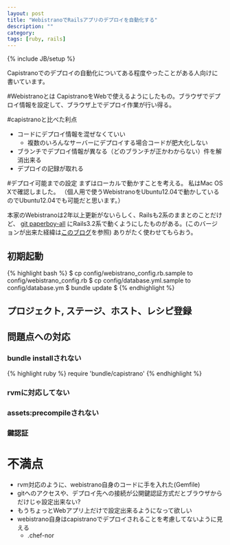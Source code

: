 ```yaml
---
layout: post
title: "WebistranoでRailsアプリのデプロイを自動化する"
description: ""
category: 
tags: [ruby, rails]
---
```

{% include JB/setup %}

Capistranoでのデプロイの自動化についてある程度やったことがある人向けに書いています。

#Webistranoとは
CapistranoをWebで使えるようにしたもの。ブラウザでデプロイ情報を設定して、ブラウザ上でデプロイ作業が行い得る。


#capistranoと比べた利点

* コードにデプロイ情報を混ぜなくていい
    * 複数のいろんなサーバーにデプロイする場合コードが肥大化しない
* ブランチでデプロイ情報が異なる（どのブランチが正かわからない）件を解消出来る
* デプロイの記録が取れる



#デプロイ可能までの設定
まずはローカルで動かすことを考える。
私はMac OS Xで確認しました。
（個人用で使うWebistranoをUbuntu12.04で動かしているのでUbuntu12.04でも可能だと思います。）

本家のWebistranoは2年以上更新がないらしく、Railsも2系のままとのことだけど、
[git paperboy-all](https://github.com/paperboy-all/webistrano)
にRails3.2系で動くようにしたものがある。(このバージョンが出来た経緯は[このブログ](http://waka.hatenablog.com/entry/2012/11/22/003709)を参照)
ありがたく使わせてもらおう。

## 初期起動
{% highlight bash %}
$ cp config/webistrano_config.rb.sample to config/webistrano_config.rb
$ cp config/database.yml.sample to config/database.ym
$ bundle update
$ 
{% endhighlight %}
    
    
## プロジェクト, ステージ、ホスト、レシピ登録

## 問題点への対応
### bundle installされない
{% highlight ruby %}
require 'bundle/capistrano'
{% endhighlight %}
### rvmに対応してない
### assets:precompileされない
### 鍵認証

# 不満点
* rvm対応のように、webistrano自身のコードに手を入れた(Gemfile)
* gitへのアクセスや、デプロイ先への接続が公開鍵認証方式だとブラウザからだけじゃ設定出来ない?
* もうちょっとWebアプリ上だけで設定出来るようになって欲しい
* webistrano自身はcapistranoでデプロイされることを考慮してないように見える
    * .chef-nor